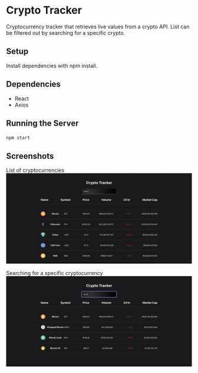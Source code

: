 # Crypto Tracker

Cryptocurrency tracker that retrieves live values from a crypto API. List can be filtered out by searching for a specific crypto.

## Setup

Install dependencies with npm install.

## Dependencies
- React
- Axios

## Running the Server
`npm start`

## Screenshots

List of cryptocurrencies
![](https://github.com/patar-nguyen/crypto_tracker/blob/master/src/images/crypto_tracker.png?raw=true)

Searching for a specific cryptocurrency
![](https://github.com/patar-nguyen/crypto_tracker/blob/master/src/images/crypto_search.png?raw=true)